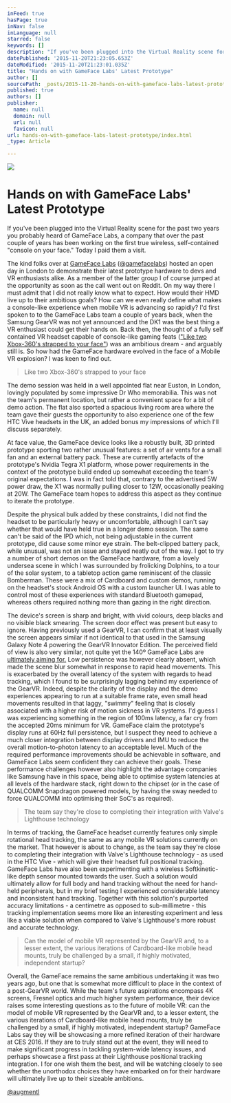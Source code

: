 ```yaml
---
inFeed: true
hasPage: true
inNav: false
inLanguage: null
starred: false
keywords: []
description: "If you've been plugged into the Virtual Reality scene for the past two years you probably heard of GameFace Labs, a company working on the first true \"console on your face.\" Today I paid them a visit."
datePublished: '2015-11-20T21:23:05.653Z'
dateModified: '2015-11-20T21:23:01.035Z'
title: "Hands on with GameFace Labs' Latest Prototype"
author: []
sourcePath: _posts/2015-11-20-hands-on-with-gameface-labs-latest-prototype.md
published: true
authors: []
publisher:
  name: null
  domain: null
  url: null
  favicon: null
url: hands-on-with-gameface-labs-latest-prototype/index.html
_type: Article

---
```

![](https://the-grid-user-content.s3-us-west-2.amazonaws.com/d0729e3c-c144-4f68-8609-c0c8929a8f58.jpg)

# Hands on with GameFace Labs' Latest Prototype

If you've been plugged into the Virtual Reality scene for the past two years you probably heard of GameFace Labs, a company that over the past couple of years has been working on the first true wireless, self-contained "console on your face." Today I paid them a visit. 

The kind folks over at [GameFace Labs][0] ([@gamefacelabs][1]) hosted an open day in London to demonstrate their latest prototype hardware to devs and VR enthusiasts alike. As a member of the latter group I of course jumped at the opportunity as soon as the call went out on Reddit. On my way there I must admit that I did not really know what to expect. How would their HMD live up to their ambitious goals? How can we even really define what makes a console-like experience when mobile VR is advancing so rapidly? I'd first spoken to to the GameFace Labs team a couple of years back, when the Samsung GearVR was not yet announced and the DK1 was the best thing a VR enthusiast could get their hands on. Back then, the thought of a fully self contained VR headset capable of console-like gaming feats (["Like two Xbox-360's strapped to your face"][2]) was an ambitious dream - and arguably still is. So how had the GameFace hardware evolved in the face of a Mobile VR explosion? I was keen to find out. 
> 
> Like two Xbox-360's strapped to your face

The demo session was held in a well appointed flat near Euston, in London, lovingly populated by some impressive Dr Who memorabilia. This was not the team's permanent location, but rather a convenient space for a bit of demo action. The flat also sported a spacious living room area where the team gave their guests the opportunity to also experience one of the few HTC Vive headsets in the UK, an added bonus my impressions of which I'll discuss separately. 

At face value, the GameFace device looks like a robustly built, 3D printed prototype sporting two rather unusual features: a set of air vents for a small fan and an external battery pack. These are currently artefacts of the prototype's Nvidia Tegra X1 platform, whose power requirements in the context of the prototype build ended up somewhat exceeding the team's original expectations. 
I was in fact told that, contrary to the advertised 5W power draw, the X1 was normally pulling closer to 12W, occasionally peaking at 20W. The GameFace team hopes to address this aspect as they continue to iterate the prototype. 

Despite the physical bulk added by these constraints, I did not find the headset to be particularly heavy or uncomfortable, although I can't say whether that would have held true in a longer demo session. The same can't be said of the IPD which, not being adjustable in the current prototype, did cause some minor eye strain. The belt-clipped battery pack, while unusual, was not an issue and stayed neatly out of the way. I got to try a number of short demos on the GameFace hardware, from a lovely undersea scene in which I was surrounded by frolicking Dolphins, to a tour of the solar system, to a tabletop action game reminiscent of the classic Bomberman. These were a mix of Cardboard and custom demos, running on the headset's stock Android OS with a custom launcher UI. I was able to control most of these experiences with standard Bluetooth gamepad, whereas others required nothing more than gazing in the right direction. 

The device's screen is sharp and bright, with vivid colours, deep blacks and no visible black smearing. The screen door effect was present but easy to ignore. Having previously used a GearVR, I can confirm that at least visually the screen appears similar if not identical to that used in the Samsung Galaxy Note 4 powering the GearVR Innovator Edition. The perceived field of view is also very similar, not quite yet the 140º GameFace Labs are [ultimately aiming for.][2]
Low persistence was however clearly absent, which made the scene blur somewhat in response to rapid head movements. This is exacerbated by the overall latency of the system with regards to head tracking, which I found to be surprisingly lagging behind my experience of the GearVR. Indeed, despite the clarity of the display and the demo experiences appearing to run at a suitable frame rate, even small head movements resulted in that laggy, "swimmy" feeling that is closely associated with a higher risk of motion sickness in VR systems. I'd guess I was experiencing something in the region of 100ms latency, a far cry from the accepted 20ms minimum for VR. GameFace claim the prototype's display runs at 60Hz full persistence, but I suspect they need to achieve a much closer integration between display drivers and IMU to reduce the overall motion-to-photon latency to an acceptable level. Much of the required performance improvements should be achievable in software, and GameFace Labs seem confident they can achieve their goals. These performance challenges however also highlight the advantage companies like Samsung have in this space, being able to optimise system latencies at all levels of the hardware stack, right down to the chipset (or in the case of QUALCOMM Snapdragon powered models, by having the sway needed to force QUALCOMM into optimising their SoC's as required). 
> 
> The team say they're close to completing their integration with Valve's Lighthouse technology

In terms of tracking, the GameFace headset currently features only simple rotational head tracking, the same as any mobile VR solutions currently on the market. That however is about to change, as the team say they're close to completing their integration with Valve's Lighthouse technology - as used in the HTC Vive - which will give their headset full positional tracking. 
GameFace Labs have also been experimenting with a wireless Softkinetic-like depth sensor mounted towards the user. Such a solution would ultimately allow for full body and hand tracking without the need for hand-held peripherals, but in my brief testing I experienced considerable latency and inconsistent hand tracking. Together with this solution's purported accuracy limitations - a centimetre as opposed to sub-millimetre - this tracking implementation seems more like an interesting experiment and less like a viable solution when compared to Valve's Lighthouse's more robust and accurate technology. 
> 
> Can the model of mobile VR represented by the GearVR and, to a lesser extent, the various iterations of Cardboard-like mobile head mounts, truly be challenged by a small, if highly motivated, independent startup? 

Overall, the GameFace remains the same ambitious undertaking it was two years ago, but one that is somewhat more difficult to place in the context of a post-GearVR world. While the team's future aspirations encompass 4K screens, Fresnel optics and much higher system performance, their device raises some interesting questions as to the future of mobile VR: can the model of mobile VR represented by the GearVR and, to a lesser extent, the various iterations of Cardboard-like mobile head mounts, truly be challenged by a small, if highly motivated, independent startup? GameFace Labs say they will be showcasing a more refined iteration of their hardware at CES 2016\. If they are to truly stand out at the event, they will need to make significant progress in tackling system-wide latency issues, and perhaps showcase a first pass at their Lighthouse positional tracking integration. I for one wish them the best, and will be watching closely to see whether the unorthodox choices they have embarked on for their hardware will ultimately live up to their sizeable ambitions.

[@augmentl
][3]

[0]: http://gamefacelabs.com/
[1]: http://twitter.com/gamefacelabs
[2]: http://gamefacelabs.com/features.html
[3]: http://www.twitter.com/augmentl